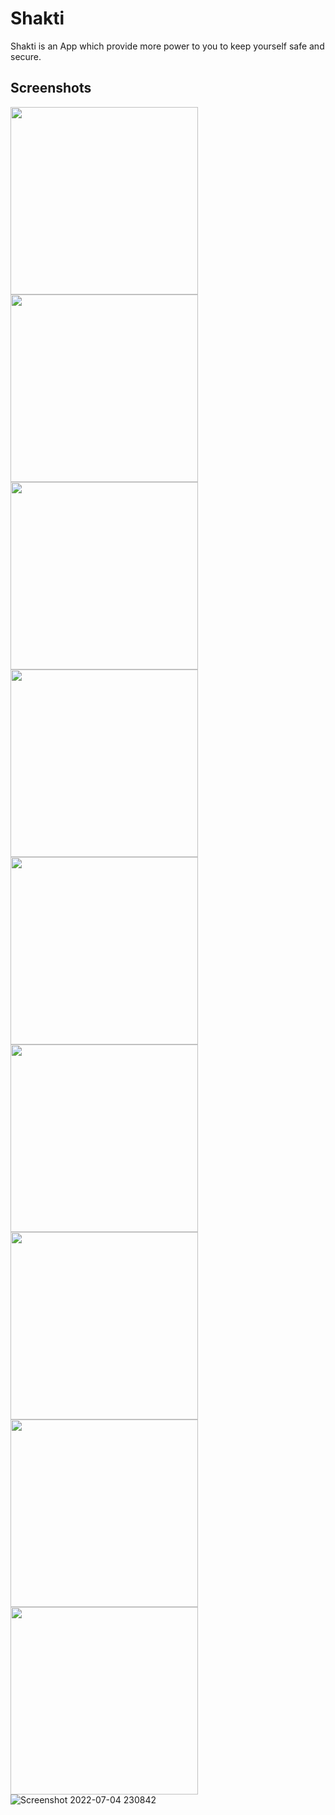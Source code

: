 # Shakti
Shakti is an App which provide more power to you to keep yourself safe and secure.
<br>

## Screenshots


<img src="https://user-images.githubusercontent.com/89250504/148217851-9fd639d6-9ff9-47ed-9018-e7da8ec1204f.jpg" width="300" > <img src="https://user-images.githubusercontent.com/89250504/148218110-c26d9092-207a-4f74-b4a5-ec1feaeb47ce.jpg" width="300" > <img src="https://user-images.githubusercontent.com/89250504/148219341-305e6af8-f5ea-4f72-a6a8-cb86da601da1.jpg" width="300" > <img src="https://user-images.githubusercontent.com/89250504/148220275-b4e3644c-b7a1-485b-9949-382ed3703010.jpg" width="300" > <img src="https://user-images.githubusercontent.com/89250504/148221448-301eb88e-6342-446b-a690-4f65d8f146e8.jpg" width="300" > <img src="https://user-images.githubusercontent.com/89250504/148232127-61646fa7-a17a-4ba7-9561-efadfee7539b.jpg" width="300">  <img src="https://user-images.githubusercontent.com/89250504/148231461-69361b90-af30-49db-91ab-df9802c900e1.jpg" width="300" > <img src="https://user-images.githubusercontent.com/89250504/148233204-3aef6420-de20-4795-a823-9efb50ffda9c.jpg" width="300"> <img src="https://user-images.githubusercontent.com/89250504/148233995-9e0773da-18db-4a8f-b0c4-4113c41b9c4a.jpg" width="300" > 
![Screenshot 2022-07-04 230842](https://user-images.githubusercontent.com/89250504/177199504-fd46d9f0-89d2-4bcd-897c-b431e498f5fe.png)
